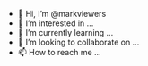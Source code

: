- 👋 Hi, I’m @markviewers
- 👀 I’m interested in ...
- 🌱 I’m currently learning ...
- 💞️ I’m looking to collaborate on ...
- 📫 How to reach me ...

<!---
markviewers/markviewers is a ✨ special ✨ repository because its `README.md` (this file) appears on your GitHub profile.
You can click the Preview link to take a look at your changes.
--->
